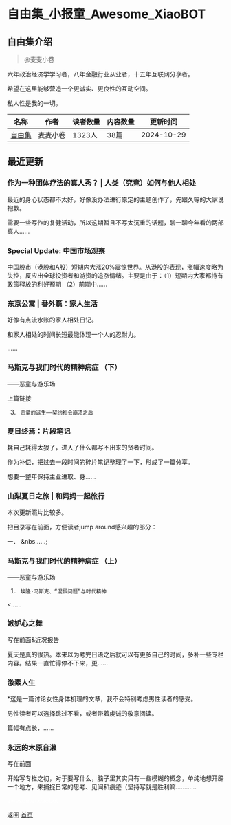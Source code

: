 # 自由集_小报童_Awesome_XiaoBOT

## 自由集介绍
> @麦麦小卷    
    
六年政治经济学学习者，八年金融行业从业者，十五年互联网分享者。    
    
希望在这里能够营造一个更诚实、更良性的互动空间。    
    
私人性是我的一切。  
  


|名称|作者|读者数量|内容数量|更新时间|
|---|---|---|---|---|
|[自由集](https://xiaobot.net/p/Riverontard?refer=0b133df9-27dc-423b-8101-639049001c13)|麦麦小卷|1323人|38篇|2024-10-29|

## 最近更新
### 作为一种团体疗法的真人秀？ | 人类（究竟）如何与他人相处

最近的身心状态都不太好，好像没办法进行原定的主题创作了，先跟久等的大家说抱歉。



需要一些写作的复健活动，所以这期暂且不写太沉重的话题，聊一聊今年看的两部真人......

### Special Update: 中国市场观察

中国股市（港股和A股）短期内大涨20%震惊世界。从港股的表现，涨幅速度略为失控，反应出全球投资者和游资的追涨情绪。主要是由于：（1）短期内大家都持有政策释放的利好预期
（2）前期中......

### 东京公寓 | 番外篇：家人生活

好像有点流水账的家人相处日记。





和家人相处的时间长短最能体现一个人的忍耐力。



......

### 马斯克与我们时代的精神病症 （下）

——恶童与游乐场

上篇链接

3.      恶童的诞生——契约社会崩溃之后

### 夏日终焉：片段笔记

耗自己耗得太狠了，进入了什么都写不出来的贤者时间。

作为补偿，把过去一段时间的碎片笔记整理了一下，形成了一篇分享。

想要一整年保持主业进取、身......

### 山梨夏日之旅 | 和妈妈一起旅行 

本次更新照片比较多。

把目录写在前面，方便读者jump around感兴趣的部分：



一．    &nbs......;

### 马斯克与我们时代的精神病症 （上）

——恶童与游乐场





1.      埃隆·马斯克、“混蛋问题”与时代精神

<......

### 嫉妒心之舞



写在前面&近况报告



夏天是真的很热。本来以为考完日语之后就可以有更多自己的时间，多补一些专栏内容。结果一直忙得停不下来，更......

### 激素人生

*这是一篇讨论女性身体机理的文章，我不会特别考虑男性读者的感受。

男性读者可以选择跳过不看，或者带着虔诚的敬意阅读。



篇幅有点长，......

### 永远的木原音濑

写在前面



开始写专栏之初，对于要写什么，脑子里其实只有一些模糊的概念，单纯地想开辟一个地方，来捕捉日常的思考、见闻和痕迹（坚持写就是胜利嘛……......


<a href="https://github.com/Reno9527/awesome-xiaobot" style="color: white; text-decoration: none;">awesome-xiaobot</a>

返回 [首页](../README.md)
